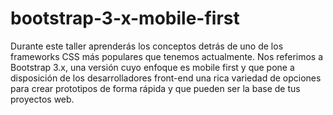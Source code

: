 # bootstrap-3-x-mobile-first
Durante este taller aprenderás los conceptos detrás de uno de los frameworks CSS más populares que tenemos actualmente.  Nos referimos a Bootstrap 3.x, una versión cuyo enfoque es mobile first y que pone a disposición de los desarrolladores front-end una rica variedad de opciones para crear prototipos de forma rápida y que pueden ser la base de tus proyectos web.

